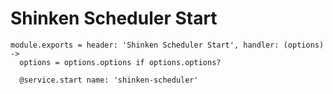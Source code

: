 
# Shinken Scheduler Start

    module.exports = header: 'Shinken Scheduler Start', handler: (options) ->
      options = options.options if options.options?

      @service.start name: 'shinken-scheduler'
